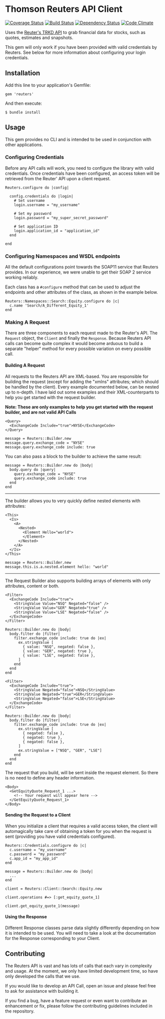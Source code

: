 # Thomson Reuters API Client

[![Coverage Status](https://coveralls.io/repos/Stockflare/reuters/badge.png)](https://coveralls.io/r/Stockflare/reuters) [![Build Status](https://travis-ci.org/Stockflare/reuters.svg?branch=master)](https://travis-ci.org/Stockflare/reuters) [![Dependency Status](https://gemnasium.com/Stockflare/reuters.svg)](https://gemnasium.com/Stockflare/reuters) [![Code Climate](https://codeclimate.com/github/Stockflare/reuters.png)](https://codeclimate.com/github/Stockflare/reuters)


Uses the [Reuter's TRKD API](http://thomsonreuters.com/knowledge-direct/) to grab financial data for stocks, such as quotes, estimates and snapshots.

This gem will only work if you have been provided with valid credentials by Reuters. See below for more information about configuring your login credentials.

## Installation

Add this line to your application's Gemfile:

    gem 'reuters'

And then execute:

    $ bundle install

## Usage

This gem provides no CLI and is intended to be used in conjunction with other applications.

### Configuring Credentials

Before any API calls will work, you need to configure the library with valid credentials. Once credentials have been configured, an access token will be retrieved from the Reuter' API upon a client request.

```
Reuters.configure do |config|

  config.credentials do |login|
    # Set username
    login.username = "my_username"

    # Set my password
    login.password = "my_super_secret_password"

    # Set application ID
    login.application_id = "application_id"
  end

end
```

### Configuring Namespaces and WSDL endpoints

All the default configurations point towards the SOAP11 service that Reuters provides. In our experience, we were unable to get their SOAP 2 service working reliably.

Each class has a `#configure` method that can be used to adjust the endpoints and other attributes of the class, as shown in the example below.

```
Reuters::Namespaces::Search::Equity.configure do |c|
  c.name 'Search/A_Different_Equity_1'
end

```

### Making A Request

There are three components to each request made to the Reuter's API. The `Request` object, the `Client` and finally the `Response`. Because Reuters API calls can become quite complex it would become arduous to build a separate "helper" method for every possible variation on every possible call.

#### Building A Request

All requests to the Reuters API are XML-based. You are responsible for building the request (except for adding the "xmlns" attributes; which should be handled by the client). Every example documented below, can be nested up to n-depth. I have laid out some examples and their XML-counterparts to help you get started with the request builder.

**Note: These are only examples to help you get started with the request builder, and are not valid API Calls**

```
<Query>
  <ExchangeCode Include="true">NYSE</ExchangeCode>
</Query>
```

```
message = Reuters::Builder.new
message.query.exchange_code = "NYSE"
message.query.exchange_code include: true
```

You can also pass a block to the builder to achieve the same result:

```
message = Reuters::Builder.new do |body|
  body.query do |query|
    query.exchange_code = "NYSE"
    query.exchange_code include: true
  end
end
```

---

The builder allows you to very quickly define nested elements with attributes:

```
<This>
  <Is>
    <A>
      <Nested>
        <Element Hello="world">
        </Element>
      </Nested>
    </A>
  </Is>
</This>
```

```
message = Reuters::Builder.new
message.this.is.a.nested.element hello: "world"
```

---

The Request Builder also supports building arrays of elements with only attributes, content or both.

```
<Filter>
  <ExchangeCode Include="true">
    <StringValue Value="NSQ" Negated="false" />
    <StringValue Value="GER" Negated="true" />
    <StringValue Value="LSE" Negated="false" />
  </ExchangeCode>
</Filter>
```

```
Reuters::Builder.new do |body|
  body.filter do |filter|
    filter.exchange_code include: true do |ex|
      ex.stringValue [
        { value: "NSQ", negated: false },
        { value: "GER", negated: true },
        { value: "LSE", negated: false },
      ]
    end
  end
end
```

```
<Filter>
  <ExchangeCode Include="true">
    <StringValue Negated="false">NSQ</StringValue>
    <StringValue Negated="true">GER</StringValue>
    <StringValue Negated="false">LSE</StringValue>
  </ExchangeCode>
</Filter>
```

```
Reuters::Builder.new do |body|
  body.filter do |filter|
    filter.exchange_code include: true do |ex|
      ex.stringValue [
        { negated: false },
        { negated: true },
        { negated: false },
      ]
      ex.stringValue = ["NSQ", "GER", "LSE"]
    end
  end
end
```

The request that you build, will be sent inside the request element. So there is no need to define any header information.

```
<Body>
  <GetEquityQuote_Request_1 ...>
    <!-- Your request will appear here -->
  </GetEquityQuote_Request_1>
</Body>
```

#### Sending the Request to a Client

When you initialize a client that requires a valid access token, the client will automagically take care of obtaining a token for you when the request is sent (providing you have valid credentials configured).

```
Reuters::Credentials.configure do |c|
  c.username = "my_username"
  c.password = "my_password"
  c.app_id = "my_app_id"
end

message = Reuters::Builder.new do |body|
  ...
end

client = Reuters::Client::Search::Equity.new

client.operations #=> [:get_equity_quote_1]

client.get_equity_quote_1(message)
```

#### Using the Response

Different Response classes parse data slightly differently depending on how it is intended to be used. You will need to take a look at the documentation for the Response corresponding to your Client.


## Contributing

The Reuters API is vast and has lots of calls that each vary in complexity and usage. At the moment, we only have limited development time, so have only developed the calls that we use. 

If you would like to develop an API Call, open an issue and please feel free to ask for assistance with building it. 

If you find a bug, have a feature request or even want to contribute an enhancement or fix, please follow the contributing guidelines included in the repository.
